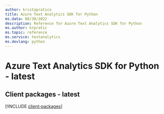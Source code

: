 ```yaml
---
author: kristapratico
title: Azure Text Analytics SDK for Python
ms.data: 08/30/2022
description: Reference for Azure Text Analytics SDK for Python
ms.author: krpratic
ms.topic: reference
ms.service: textanalytics
ms.devlang: python
---
```

# Azure Text Analytics SDK for Python - latest

## Client packages - latest
[!INCLUDE [client-packages](text-analytics-client-index.md)]